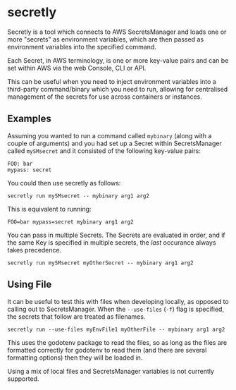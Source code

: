 # secretly

Secretly is a tool which connects to AWS SecretsManager and loads one or more "secrets" as environment variables, which are then passed as environment variables into the specified command.

Each Secret, in AWS terminology, is one or more key-value pairs and can be set within AWS via the web Console, CLI or API.

This can be useful when you need to inject environment variables into a third-party command/binary which you need to run, allowing for centralised management of the secrets for use across containers or instances.  

## Examples

Assuming you wanted to run a command called `mybinary` (along with a couple of arguments) and you had set up a Secret within SecretsManager called `mySMsecret` and it consisted of the following key-value pairs:

```
FOO: bar
mypass: secret
```

You could then use secretly as follows:

```
secretly run mySMsecret -- mybinary arg1 arg2
```

This is equivalent to running:

```
FOO=bar mypass=secret mybinary arg1 arg2
```

You can pass in multiple Secrets. The Secrets are evaluated in order, and if the same Key is specified in multiple secrets, the _last_ occurance always takes precedence.

```
secretly run mySMsecret myOtherSecret -- mybinary arg1 arg2
```

## Using File

It can be useful to test this with files when developing locally, as opposed to calling out to SecretsManager. When the `--use-files` (`-f`) flag is specified, the secrets that follow are treated as filenames.

```
secretly run --use-files myEnvFile1 myOtherFile -- mybinary arg1 arg2
```

This uses the godotenv package to read the files, so as long as the files are formatted correctly for godotenv to read them (and there are several formatting options) then they will be loaded in.

Using a mix of local files and SecretsManager variables is not currently supported.